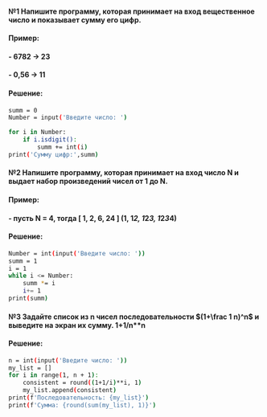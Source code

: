#### №1 Напишите программу, которая принимает на вход вещественное число и показывает сумму его цифр.
#### Пример:
#### - 6782 -> 23
#### - 0,56 -> 11

#### Решение:
``` bash
summ = 0
Number = input('Введите число: ')

for i in Number:
    if i.isdigit():
        summ += int(i)
print('Cумму цифр:',summ)
```

#### №2 Напишите программу, которая принимает на вход число N и выдает набор произведений чисел от 1 до N.
#### Пример:
#### - пусть N = 4, тогда [ 1, 2, 6, 24 ] (1, 1*2, 1*2*3, 1*2*3*4)

#### Решение:

``` bash
Number = int(input('Введите число: '))
summ = 1
i = 1
while i <= Number:
    summ *= i
    i+= 1         
print(summ)    
```
#### №3 Задайте список из n чисел последовательности $(1+\frac 1 n)^n$ и выведите на экран их сумму. 1+1/n**n

#### Решение:
``` bash
n = int(input('Введите число: '))
my_list = []
for i in range(1, n + 1):
    consistent = round((1+1/i)**i, 1) 
    my_list.append(consistent)
print(f'Последовательность: {my_list}')
print(f'Сумма: {round(sum(my_list), 1)}')
```


